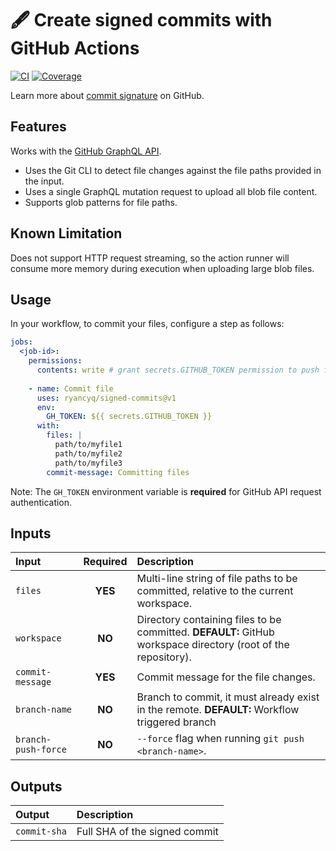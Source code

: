 # :fountain_pen: Create **signed** commits with GitHub Actions

[![CI][ci_badge]][ci_workflows]
[![Coverage][coverage_badge]][coverage]

Learn more about [commit signature](https://docs.github.com/en/authentication/managing-commit-signature-verification/about-commit-signature-verification) on GitHub.

## Features

Works with the [GitHub GraphQL API](https://docs.github.com/en/graphql).

- Uses the Git CLI to detect file changes against the file paths provided in the input.
- Uses a single GraphQL mutation request to upload all blob file content.
- Supports glob patterns for file paths.

## Known Limitation
Does not support HTTP request streaming, so the action runner will consume more memory during execution when uploading large blob files.

## Usage
In your workflow, to commit your files, configure a step as follows:

```yaml
jobs:
  <job-id>:
    permissions:
      contents: write # grant secrets.GITHUB_TOKEN permission to push file changes
  
    - name: Commit file
      uses: ryancyq/signed-commits@v1
      env:
        GH_TOKEN: ${{ secrets.GITHUB_TOKEN }}
      with:
        files: |
          path/to/myfile1
          path/to/myfile2
          path/to/myfile3
        commit-message: Committing files
```

Note: The `GH_TOKEN` environment variable is **required** for GitHub API request authentication.

## Inputs
| Input | Required | Description |
| :--- | :---: | :---  |
| `files` | **YES** | Multi-line string of file paths to be committed, relative to the current workspace.|
| `workspace` | **NO** | Directory containing files to be committed. **DEFAULT:** GitHub workspace directory (root of the repository). |
| `commit-message` | **YES** | Commit message for the file changes. |
| `branch-name` | **NO** | Branch to commit, it must already exist in the remote. **DEFAULT:** Workflow triggered branch |
| `branch-push-force` | **NO** | `--force` flag when running `git push <branch-name>`. |

## Outputs
| Output | Description |
| :--- | :--- |
| `commit-sha` | Full SHA of the signed commit |

[ci_badge]: https://github.com/ryancyq/signed-commits/actions/workflows/ci.yml/badge.svg
[ci_workflows]: https://github.com/ryancyq/signed-commits/actions/workflows/ci.yml
[coverage_badge]: https://codecov.io/gh/ryancyq/signed-commits/graph/badge.svg?token=KZTD2F2MN2
[coverage]: https://codecov.io/gh/ryancyq/signed-commits
